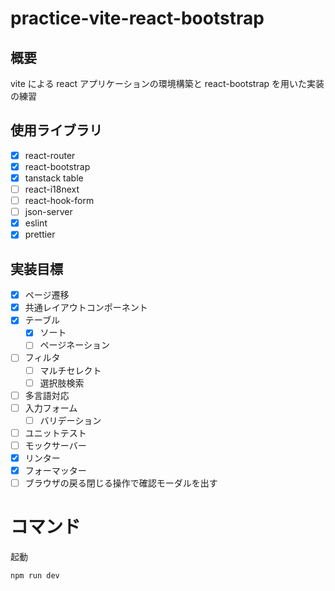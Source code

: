 # practice-vite-react-bootstrap

## 概要

vite による react アプリケーションの環境構築と
react-bootstrap を用いた実装の練習

## 使用ライブラリ

- [x] react-router
- [x] react-bootstrap
- [x] tanstack table
- [ ] react-i18next
- [ ] react-hook-form
- [ ] json-server
- [x] eslint
- [x] prettier

## 実装目標

- [x] ページ遷移
- [x] 共通レイアウトコンポーネント
- [x] テーブル
  - [x] ソート
  - [ ] ページネーション
- [ ] フィルタ
  - [ ] マルチセレクト
  - [ ] 選択肢検索
- [ ] 多言語対応
- [ ] 入力フォーム
  - [ ] バリデーション
- [ ] ユニットテスト
- [ ] モックサーバー
- [x] リンター
- [x] フォーマッター
- [ ] ブラウザの戻る閉じる操作で確認モーダルを出す

# コマンド

起動

```
npm run dev
```
